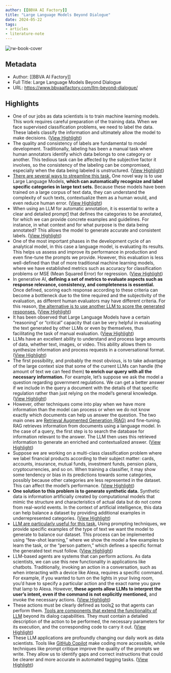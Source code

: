 ```yaml
---
author: [[BBVA AI Factory]]
title: "Large Language Models Beyond Dialogue"
date: 2024-05-22
tags: 
- articles
- literature-note
---
```

![rw-book-cover](https://www.bbvaaifactory.com/wp-content/uploads/prodigiosaia_A_collage_of_colorful_speech_bubbles_with_differen_2c008ba7-9802-436c-8503-4deb565b5f4c-2.webp)

## Metadata
- Author: [[BBVA AI Factory]]
- Full Title: Large Language Models Beyond Dialogue
- URL: https://www.bbvaaifactory.com/llm-beyond-dialogue/

## Highlights
- One of our jobs as data scientists is to train machine learning models. This work requires careful preparation of the training data. When we face supervised classification problems, we need to label the data. These labels classify the information and ultimately allow the model to make decisions. ([View Highlight](https://read.readwise.io/read/01hyeansm6cthn7gkwf1drd194))
- The quality and consistency of labels are fundamental to model development. Traditionally, labeling has been a manual task where human annotators identify which data belongs to one category or another. This tedious task can be affected by the subjective factor it involves, so the consistency of the labeling can be compromised, especially when the data being labeled is unstructured. ([View Highlight](https://read.readwise.io/read/01hyeanxw4h0dg7t8rfnxysaa6))
- [There are several ways to streamline this task.](https://www.bbvaaifactory.com/como-etiquetar-datos-de-forma-mas-rapida-utilizando-active-learning/) One novel way is to use Large Language Models, **which can automatically recognize and label specific categories in large text sets.** Because these models have been trained on a large corpus of text data, they can understand the complexity of such texts, contextualize them as a human would, and even reduce human error. ([View Highlight](https://read.readwise.io/read/01hyeap4xey1svcrhemb2vj8g1))
- When using an LLM for automatic annotation, it is essential to write a clear and detailed prompt[1](https://www.bbvaaifactory.com/llm-beyond-dialogue/#ReferenceID1) that defines the categories to be annotated, for which we can provide concrete examples and guidelines. For instance, in what context and for what purpose is the data being annotated? This allows the model to generate accurate and consistent labels. ([View Highlight](https://read.readwise.io/read/01hyeap8zgjnzf3wwgx7j7r2vr))
- One of the most important phases in the development cycle of an analytical model, in this case a language model, is evaluating its results. This helps us assess and improve its performance in production and even fine-tune the prompts we provide. However, this evaluation is less well-defined than that of more traditional machine learning models, where we have established metrics such as accuracy for classification problems or MSE (Mean Squared Error) for regression. ([View Highlight](https://read.readwise.io/read/01hyeappzebcpcvkgmk7ea32rd))
- In generative AI, **defining a set of metrics to evaluate aspects such as response relevance, consistency, and completeness is essential.** Once defined, scoring each response according to these criteria can become a bottleneck due to the time required and the subjectivity of the evaluation, as different human evaluators may have different criteria. For this reason, [the alternative is to use another LLM to score the generated responses.](https://www.arthur.ai/blog/llm-guided-evaluation-using-llms-to-evaluate-llms) ([View Highlight](https://read.readwise.io/read/01hyeapw0szt0yqnk987ma2kem))
- It has been observed that Large Language Models have a certain “reasoning” or “critical” capacity that can be very helpful in evaluating the text generated by other LLMs or even by themselves, thus facilitating the task of manual evaluation. ([View Highlight](https://read.readwise.io/read/01hyeaq0qtqgz1s7b0h25redgt))
- LLMs have an excellent ability to understand and process large amounts of data, whether text, images, or video. This ability allows them to synthesize information and process requests in a conversational format. ([View Highlight](https://read.readwise.io/read/01hyeaq8sredhdetpjd7nt8vve))
- The first possibility, and probably the most obvious, is to take advantage of the large context size that some of the current LLMs can handle (the amount of text we can feed them) **to enrich our query with all the necessary information.** For example, let’s suppose we ask the model a question regarding government regulations. We can get a better answer if we include in the query a document with the details of that specific regulation rather than just relying on the model’s general knowledge. ([View Highlight](https://read.readwise.io/read/01hyeaqd77s3afx575a0bghn28))
- However, other techniques come into play when we have more information than the model can process or when we do not know exactly which documents can help us answer the question. The two main ones are [Retrieval Augmented Generation (RAG)](https://www.promptingguide.ai/research/rag) and fine-tuning. RAG retrieves information from documents using a language model. In the case of a query, the first step is to search the database for information relevant to the answer. The LLM then uses this retrieved information to generate an enriched and contextualized answer. ([View Highlight](https://read.readwise.io/read/01hyeaqtnd41w1baaxeq5mzwtt))
- Suppose we are working on a multi-class classification problem where we label financial products according to their subject matter: cards, accounts, insurance, mutual funds, investment funds, pension plans, cryptocurrencies, and so on. When training a classifier, it may show some tendency or bias in its predictions towards some categories, possibly because other categories are less represented in the dataset. This can affect the model’s performance. ([View Highlight](https://read.readwise.io/read/01hyear588s3hjg246bmp428mk))
- **One solution to this problem is to generate synthetic data.** Synthetic data is information artificially created by computational models that mimic the structure and characteristics of actual data but do not come from real-world events. In the context of artificial intelligence, this data can help balance a dataset by providing additional examples in underrepresented categories. ([View Highlight](https://read.readwise.io/read/01hyearbq1gvbms2vz68zgc4jh))
- [LLM are particularly useful for this task.](https://arxiv.org/html/2403.02990v1) Using prompting techniques, we provide specific examples of the type of text we want the model to generate to balance our dataset. This process can be implemented using “few-shot learning,” where we show the model a few examples to learn the task, or the “person pattern,” which defines a specific format the generated text must follow. ([View Highlight](https://read.readwise.io/read/01hyearjwrwp592jh4xfvyj32p))
- LLM-based agents are systems that can perform actions. As data scientists, we can use this new functionality in applications like chatbots. Traditionally, invoking an action in a conversation, such as when interacting with a device like Alexa, requires a specific command. For example, if you wanted to turn on the lights in your living room, you’d have to specify a particular action and the exact name you gave that lamp to Alexa. However, **these agents allow LLMs to interpret the user’s intent, even if the command is not explicitly mentioned,** and invoke the necessary actions. ([View Highlight](https://read.readwise.io/read/01hyearsr249wgjacw8nxfpjh6))
- These actions must be clearly defined as tools[2](https://www.bbvaaifactory.com/llm-beyond-dialogue/#ReferenceID1) so that agents can perform them. [Tools are components that extend the functionality of LLM](https://python.langchain.com/v0.1/docs/modules/tools/) beyond its dialog capabilities. They must contain a detailed description of the action to be performed, the necessary parameters for its execution, and the corresponding code to carry it out. ([View Highlight](https://read.readwise.io/read/01hyeas2mbdj0zfv8erzv5vha4))
- These LLM applications are profoundly changing our daily work as data scientists. Tools like [GitHub Copilot](https://github.com/features/copilot) make coding more accessible, while techniques like prompt critique improve the quality of the prompts we write. They allow us to identify gaps and correct instructions that could be clearer and more accurate in automated tagging tasks. ([View Highlight](https://read.readwise.io/read/01hyeas7v6ypfm6kzrgkjxtj9x))
